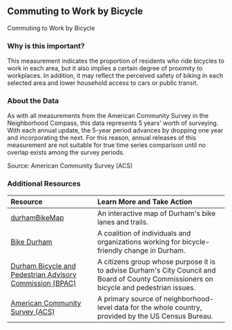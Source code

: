 ## Commuting to Work by Bicycle
Commuting to Work by Bicycle

### Why is this important?
This measurement indicates the proportion of residents who ride bicycles to work in each area, but it also implies a certain degree of proximity to workplaces. In addition, it may reflect the perceived safety of biking in each selected area and lower household access to cars or public transit.


### About the Data
As with all measurements from the American Community Survey in the Neighborhood Compass, this data represents 5 years' worth of surveying. With each annual update, the 5-year period advances by dropping one year and incorporating the next. For this reason, annual releases of this measurement are not suitable for true time series comparison until no overlap exists among the survey periods.

Source: American Community Survey (ACS)  

### Additional Resources

|Resource | Learn More and Take Action | 
|:--- | :--- |
|[durhamBikeMap](https://durhamnc.gov/1031/Durham-Bike-Hike-Map) | An interactive map of Durham's bike lanes and trails.
|[Bike Durham](http://bikedurham.org/)| A coalition of individuals and organizations working for bicycle-friendly change in Durham.
|[Durham Bicycle and Pedestrian Advisory Commission (BPAC)](http://www.bikewalkdurham.org/) | A citizens group whose purpose it is to advise Durham's City Council and Board of County Commissioners on bicycle and pedestrian issues.
|[American Community Survey (ACS)](https://www.census.gov/acs/www/) | A primary source of neighborhood-level data for the whole country, provided by the US Census Bureau.

